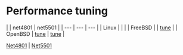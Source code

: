 # Performance tuning

|  |  net4801
 |  net5501
 |
| --- | --- | --- |
|  Linux
 |  |  |
|  FreeBSD
 |  | [tune](Tuning_net5501_freebsd.md "Tuning net5501 freebsd") |
|  OpenBSD
 | [tune](Tuning_net4801_openbsd.md "Tuning net4801 openbsd") | [tune](Tuning_net5501_openbsd.md "Tuning net5501 openbsd") |

[Net4801](Category_Net4801.md "Category_Net4801") | [Net5501](Category_Net5501.md "Category_Net5501")

 


